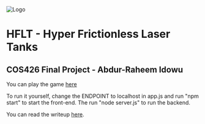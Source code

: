 ![Logo](title.png)

# HFLT - Hyper Frictionless Laser Tanks

## COS426 Final Project - Abdur-Raheem Idowu

You can play the game [here](http://34.130.255.101:8000/)

To run it yourself, change the ENDPOINT to localhost in app.js
and run "npm start" to start the front-end. The run "node server.js"
to run the backend.

You can read the writeup [here](https://docs.google.com/document/d/1Ltq25YMRn1JUbnTdLU8gI6d5bxCrmrC-dnLnsK5tW5s/edit).